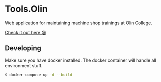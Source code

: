 # Tools.Olin
Web application for maintaining machine shop trainings at Olin College.

[Check it out here :sunglasses:](https://tools.olin.edu)

## Developing

Make sure you have docker installed. The docker container will handle all environment stuff.

```bash
$ docker-compose up -d --build
```
